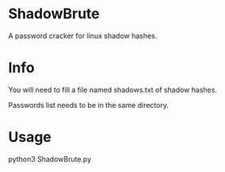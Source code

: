 # ShadowBrute
A password cracker for linux shadow hashes.

# Info
  You will need to fill a file named shadows.txt of shadow hashes.
  
  Passwords list needs to be in the same directory.

# Usage
  python3 ShadowBrute.py

